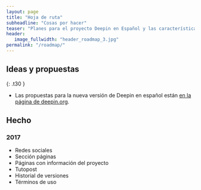 ```yaml
---
layout: page
title: "Hoja de ruta"
subheadline: "Cosas por hacer"
teaser: "Planes para el proyecto Deepin en Español y las características que se añadirán a Deepin OS."
header:
   image_fullwidth: "header_roadmap_3.jpg"
permalink: "/roadmap/"
---
```


## Ideas y propuestas
{: .t30 }

* Las propuestas para la nueva versión de Deepin en español están [en la página de deepin.org](https://www.deepin.org/en/developer-community/planning/).

## Hecho

### 2017

* Redes sociales
* Sección páginas
* Páginas con información del proyecto
* Tutopost
* Historial de versiones
* Términos de uso
